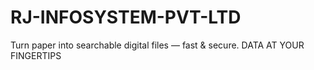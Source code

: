 # RJ-INFOSYSTEM-PVT-LTD
Turn paper into searchable digital files — fast &amp; secure. DATA AT YOUR FINGERTIPS
